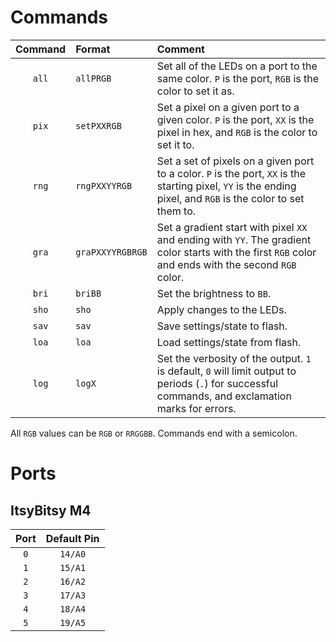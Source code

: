 # Commands

| Command | Format | Comment |
|:-:|:--|:--|
| `all` | `allPRGB` | Set all of the LEDs on a port to the same color. `P` is the port, `RGB` is the color to set it as. |
| `pix` | `setPXXRGB` | Set a pixel on a given port to a given color. `P` is the port, `XX` is the pixel in hex, and `RGB` is the color to set it to. |
| `rng` | `rngPXXYYRGB` | Set a set of pixels on a given port to a color. `P` is the port, `XX` is the starting pixel, `YY` is the ending pixel, and `RGB` is the color to set them to. |
| `gra` | `graPXXYYRGBRGB` | Set a gradient start with pixel `XX` and ending with `YY`.  The gradient color starts with the first `RGB` color and ends with the second `RGB` color. |
| `bri` | `briBB` | Set the brightness to `BB`. |
| `sho` | `sho` | Apply changes to the LEDs. |
| `sav` | `sav` | Save settings/state to flash. |
| `loa` | `loa` | Load settings/state from flash. |
| `log` | `logX` | Set the verbosity of the output.  `1` is default, `0` will limit output to periods (`.`) for successful commands, and exclamation marks for errors. |

All `RGB` values can be `RGB` or `RRGGBB`.  Commands end with a semicolon.

# Ports

## ItsyBitsy M4

| Port | Default Pin |
|:-:|:-:|
| `0` | `14/A0` |
| `1` | `15/A1` |
| `2` | `16/A2` |
| `3` | `17/A3` |
| `4` | `18/A4` |
| `5` | `19/A5` |
